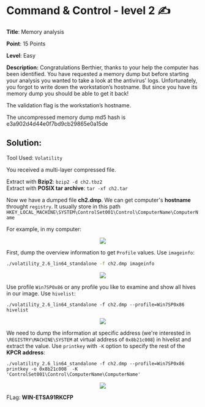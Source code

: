 # Command & Control - level 2 ✍

**Title**: Memory analysis

**Point**: 15 Points

**Level**: Easy

**Description:** Congratulations Berthier, thanks to your help the computer has been identified. You have requested a memory dump but before starting your analysis you wanted to take a look at the antivirus’ logs. Unfortunately, you forgot to write down the workstation’s hostname. But since you have its memory dump you should be able to get it back!

The validation flag is the workstation’s hostname.

The uncompressed memory dump md5 hash is e3a902d4d44e0f7bd9cb29865e0a15de

## Solution:

Tool Used: `Volatility`

You received a multi-layer compressed file.

Extract with **Bzip2**: `bzip2 -d ch2.tbz2`<br>
Extract with **POSIX tar archive**: `tar -xf ch2.tar`

Now we have a dumped file **ch2.dmp**. We can get computer's **hostname** throught `registry`. It usually store in this path `HKEY_LOCAL_MACHINE\SYSTEM\ControlSet001\Control\ComputerName\ComputerName`

For example, in my computer:

<p align="center"> <img src="https://user-images.githubusercontent.com/48288606/160636282-a1f340c5-3ea0-4786-8ee6-aa4cbe08dfe1.png"></p>

First, dump the overview information to get `Profile` values. Use `imageinfo`:

```bash
./volatility_2.6_lin64_standalone -f ch2.dmp imageinfo
```

<p align="center"> <img src="https://user-images.githubusercontent.com/48288606/160637037-7eb1cb52-135a-4a81-b0e2-2c13b8aa189e.png"></p>


Use profile `Win7SP0x86` or any profile you like to examine and show all hives in our image. Use `hivelist`:

```
./volatility_2.6_lin64_standalone -f ch2.dmp --profile=Win7SP0x86 hivelist
```

<p align="center"> <img src="https://user-images.githubusercontent.com/48288606/160641755-c2e2809b-4c06-4557-b1ea-4699222a4111.png"></p>

We need to dump the information at specific address (we're interested in `\REGISTRY\MACHINE\SYSTEM` at virtual address of `0x8b21c008`) in hivelist and extract the value. Use `printkey` with `-K` option to specify the rest of the **KPCR address**: 

```
./volatility_2.6_lin64_standalone -f ch2.dmp --profile=Win7SP0x86 printkey -o 0x8b21c008  -K 'ControlSet001\Control\ComputerName\ComputerName'
```

<p align="center"> <img src="https://user-images.githubusercontent.com/48288606/160641123-c45d94ed-25fd-4839-b2eb-eb272be61fad.png"></p>


FLag: **WIN-ETSA91RKCFP**
